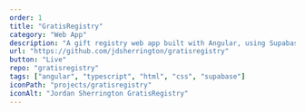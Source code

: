 ```yaml
---
order: 1
title: "GratisRegistry"
category: "Web App"
description: "A gift registry web app built with Angular, using Supabase as a backend, designed to be free and accessible."
url: "https://github.com/jdsherrington/gratisregistry"
button: "Live"
repo: "gratisregistry"
tags: ["angular", "typescript", "html", "css", "supabase"]
iconPath: "projects/gratisregistry"
iconAlt: "Jordan Sherrington GratisRegistry"
---
```

